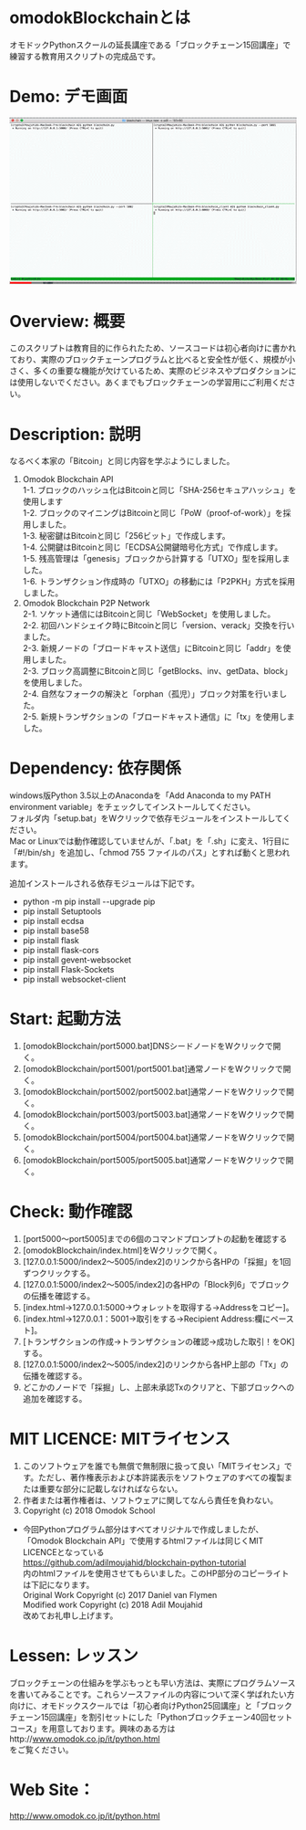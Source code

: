 # omodokBlockchainとは  
オモドックPythonスクールの延長講座である「ブロックチェーン15回講座」で練習する教育用スクリプトの完成品です。  

# Demo: デモ画面
![Alt text](./img/blockchain-simulation.gif)

# Overview: 概要  
このスクリプトは教育目的に作られたため、ソースコードは初心者向けに書かれており、実際のブロックチェーンプログラムと比べると安全性が低く、規模が小さく、多くの重要な機能が欠けているため、実際のビジネスやプロダクションには使用しないでください。あくまでもブロックチェーンの学習用にご利用ください。  

# Description: 説明
なるべく本家の「Bitcoin」と同じ内容を学ぶようにしました。
1. Omodok Blockchain API  
	1-1. ブロックのハッシュ化はBitcoinと同じ「SHA-256セキュアハッシュ」を使用します  
	1-2. ブロックのマイニングはBitcoinと同じ「PoW（proof-of-work）」を採用しました。  
	1-3. 秘密鍵はBitcoinと同じ「256ビット」で作成します。  
	1-4. 公開鍵はBitcoinと同じ「ECDSA公開鍵暗号化方式」で作成します。  
	1-5. 残高管理は「genesis」ブロックから計算する「UTXO」型を採用しました。  
	1-6. トランザクション作成時の「UTXO」の移動には「P2PKH」方式を採用しました。  
2. Omodok Blockchain P2P Network  
	2-1. ソケット通信にはBitcoinと同じ「WebSocket」を使用しました。  
	2-2. 初回ハンドシェイク時にBitcoinと同じ「version、verack」交換を行いました。  
	2-3. 新規ノードの「ブロードキャスト送信」にBitcoinと同じ「addr」を使用しました。  
	2-3. ブロック高調整にBitcoinと同じ「getBlocks、inv、getData、block」を使用しました。  
	2-4. 自然なフォークの解決と「orphan（孤児）」ブロック対策を行いました。  
	2-5. 新規トランザクションの「ブロードキャスト通信」に「tx」を使用しました。  

# Dependency: 依存関係
windows版Python 3.5以上のAnacondaを「Add Anaconda to my PATH environment variable」をチェックしてインストールしてください。  
フォルダ内「setup.bat」をWクリックで依存モジュールをインストールしてください。  
Mac or Linuxでは動作確認していませんが、「.bat」を「.sh」に変え、1行目に「#!/bin/sh」を追加し、「chmod 755 ファイルのパス」とすれば動くと思われます。  

追加インストールされる依存モジュールは下記です。
* python -m pip install --upgrade pip
* pip install Setuptools
* pip install ecdsa
* pip install base58
* pip install flask
* pip install flask-cors
* pip install gevent-websocket
* pip install Flask-Sockets
* pip install websocket-client

# Start: 起動方法
1. [omodokBlockchain/port5000.bat]DNSシードノードをWクリックで開く。  
2. [omodokBlockchain/port5001/port5001.bat]通常ノードをWクリックで開く。  
3. [omodokBlockchain/port5002/port5002.bat]通常ノードをWクリックで開く。  
4. [omodokBlockchain/port5003/port5003.bat]通常ノードをWクリックで開く。  
5. [omodokBlockchain/port5004/port5004.bat]通常ノードをWクリックで開く。  
6. [omodokBlockchain/port5005/port5005.bat]通常ノードをWクリックで開く。  

# Check: 動作確認
1. [port5000〜port5005]までの6個のコマンドプロンプトの起動を確認する  
2. [omodokBlockchain/index.html]をWクリックで開く。
3. [127.0.0.1:5000/index2〜5005/index2]のリンクから各HPの「採掘」を1回ずつクリックする。
4. [127.0.0.1:5000/index2〜5005/index2]の各HPの「Block列6」でブロックの伝播を確認する。
5. [index.html→127.0.0.1:5000→ウォレットを取得する→Addressをコピー]。  
6. [index.html→127.0.0.1：5001→取引をする→Recipient Address:欄にペースト]。  
7. [トランザクションの作成→トランザクションの確認→成功した取引！をOK]する。 
8. [127.0.0.1:5000/index2〜5005/index2]のリンクから各HP上部の「Tx」の伝播を確認する。  
9. どこかのノードで「採掘」し、上部未承認Txのクリアと、下部ブロックへの追加を確認する。  

# MIT LICENCE: MITライセンス
1. このソフトウェアを誰でも無償で無制限に扱って良い「MITライセンス」です。ただし、著作権表示および本許諾表示をソフトウェアのすべての複製または重要な部分に記載しなければならない。  
2. 作者または著作権者は、ソフトウェアに関してなんら責任を負わない。  
3. Copyright (c) 2018 Omodok School  


* 今回Pythonプログラム部分はすべてオリジナルで作成しましたが、「Omodok Blockchain API」で使用するhtmlファイルは同じくMIT LICENCEとなっている  
https://github.com/adilmoujahid/blockchain-python-tutorial  
内のhtmlファイルを使用させてもらいました。このHP部分のコピーライトは下記になります。  
Original Work Copyright (c) 2017 Daniel van Flymen  
Modified work Copyright (c) 2018 Adil Moujahid  
改めてお礼申し上げます。  

# Lessen: レッスン
ブロックチェーンの仕組みを学ぶもっとも早い方法は、実際にプログラムソースを書いてみることです。これらソースファイルの内容について深く学ばれたい方向けに、オモドックスクールでは「初心者向けPython25回講座」と「ブロックチェーン15回講座」を割引セットにした「Pythonブロックチェーン40回セットコース」を用意しております。興味のある方はhttp://www.omodok.co.jp/it/python.html  
をご覧ください。  

# Web Site：
http://www.omodok.co.jp/it/python.html